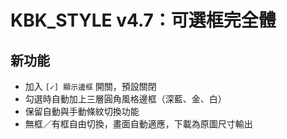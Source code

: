 # KBK_STYLE v4.7：可選框完全體

## 新功能

- 加入 `[✓] 顯示邊框` 開關，預設關閉
- 勾選時自動加上三層圓角風格邊框（深藍、金、白）
- 保留自動與手動條紋切換功能
- 無框／有框自由切換，畫面自動適應，下載為原圖尺寸輸出

